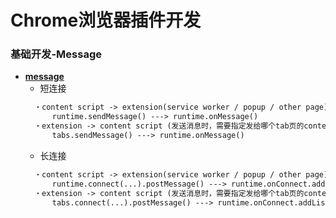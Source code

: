 # Chrome浏览器插件开发

### 基础开发-Message

  * **[message](https://developer.chrome.com/docs/extensions/mv3/messaging/)**
    * 短连接
    ```txt
      ・content script -> extension(service worker / popup / other page)
          runtime.sendMessage() ---> runtime.onMessage()
      ・extension -> content script (发送消息时，需要指定发给哪个tab页的content script，所以要有tabId)
          tabs.sendMessage() ---> runtime.onMessage()
    ```
    * 长连接
    ```txt
      ・content script -> extension(service worker / popup / other page)
          runtime.connect(...).postMessage() ---> runtime.onConnect.addListener(port => port.onMessage.addListener; port.postMessage)
      ・extension -> content script (发送消息时，需要指定发给哪个tab页的content script，所以要有tabId)
          tabs.connect(...).postMessage() ---> runtime.onConnect.addListener(port => port.onMessage.addListener; port.postMessage)
    ```